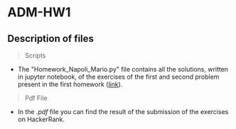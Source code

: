 # ADM-HW1


## Description of files



> Scripts
* The "Homework_Napoli_Mario.py" file contains all the solutions, written in jupyter notebook, of the exercises of the first and second problem present in the first homework ([link](http://aris.me/contents/teaching/data-mining-ds-2021/homeworks/homework1.pdf)).






> Pdf File
* In the _.pdf_ file you can find the result of the submission of the exercises on HackerRank.
